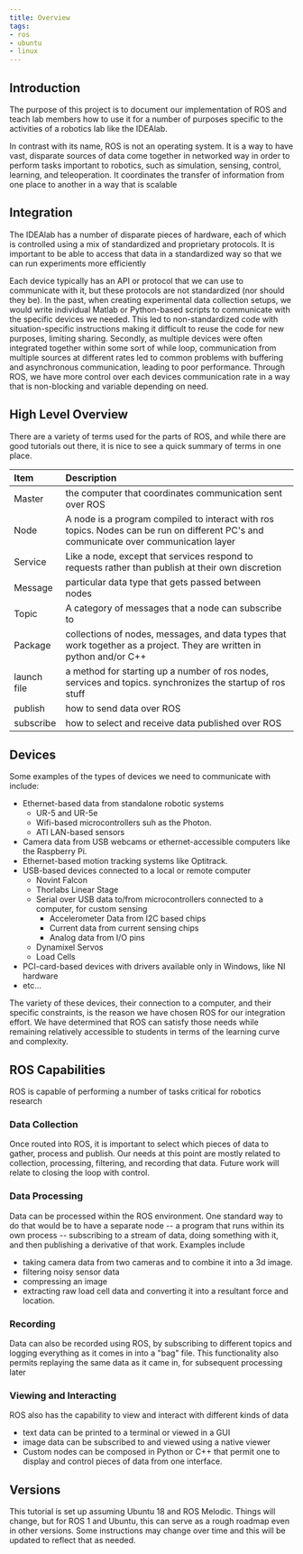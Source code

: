```yaml
---
title: Overview
tags:
- ros
- ubuntu
- linux
---
```


## Introduction

The purpose of this project is to document our implementation of ROS and teach lab members how to use it for a number of purposes specific to the activities of a robotics lab like the IDEAlab.

In contrast with its name, ROS is not an operating system.  It is a way to have vast, disparate sources of data come together in networked way in order to perform tasks important to robotics, such as simulation, sensing, control, learning, and teleoperation.  It coordinates the transfer of information from one place to another in a way that is scalable

## Integration

The IDEAlab has a number of disparate pieces of hardware, each of which is controlled using a mix of standardized and proprietary protocols.  It is important to be able to access that data in a standardized way so that we can run experiments more efficiently

Each device typically has an API or protocol that we can use to communicate with it, but these protocols are not standardized (nor should they be).  In the past, when creating experimental data collection setups, we would write individual Matlab or Python-based scripts to communicate with the specific devices we needed. This led to non-standardized code with situation-specific instructions making it difficult to reuse the code for new purposes, limiting sharing. Secondly, as multiple devices were often integrated together within some sort of while loop, communication from multiple sources at different rates led to common problems with buffering and asynchronous communication, leading to poor performance.  Through ROS, we have more control over each devices communication rate in a way that is non-blocking and variable depending on need.

## High Level Overview

There are a variety of terms used for the parts of ROS, and while there are good tutorials out there, it is nice to see a quick summary of terms in one place.

| Item        | Description                                                                                                                            |
|:------------|:---------------------------------------------------------------------------------------------------------------------------------------|
| Master      | the computer that coordinates communication sent over ROS                                                                              |
| Node        | A node is a program compiled to interact with ros topics.  Nodes can be run on different PC's and communicate over communication layer |
| Service     | Like a node, except that services respond to requests rather than publish at their own discretion                                      |
| Message     | particular data type that gets passed between nodes                                                                                    |
| Topic       | A category of messages that a node can subscribe to                                                                                    |
| Package     | collections of nodes, messages, and data types that work together as a project.  They are written in python and/or C++                 |
| launch file | a method for starting up a number of ros nodes, services and topics. synchronizes the startup of ros stuff                             |
| publish     | how to send data over ROS                                                                                                              |
| subscribe   | how to select and receive data published over ROS                                                                                      |

## Devices

Some examples of the types of devices we need to communicate with include:

* Ethernet-based data from standalone robotic systems
    * UR-5 and UR-5e
    * Wifi-based microcontrollers suh as the Photon.
    * ATI LAN-based sensors
* Camera data from USB webcams or ethernet-accessible computers like the Raspberry Pi.
* Ethernet-based motion tracking systems like Optitrack.
* USB-based devices connected to a local or remote computer
    * Novint Falcon
    * Thorlabs Linear Stage
    * Serial over USB data to/from microcontrollers connected to a computer, for custom sensing
        * Accelerometer Data from I2C based chips
        * Current data from current sensing chips
        * Analog data from I/O pins
    * Dynamixel Servos
    * Load Cells
* PCI-card-based devices with drivers available only in Windows, like NI hardware
* etc...

The variety of these devices, their connection to a computer, and their specific constraints, is the reason we have chosen ROS for our integration effort.  We have determined that ROS can satisfy those needs while remaining relatively accessible to students in terms of the learning curve and complexity.

## ROS Capabilities

ROS is capable of performing a number of tasks critical for robotics research

### Data Collection

Once routed into ROS, it is important to select which pieces of data to gather, process and publish.  Our needs at this point are mostly related to collection, processing, filtering, and recording that data.  Future work will relate to closing the loop with control.

### Data Processing

Data can be processed within the ROS environment.  One standard way to do that would be to have a separate node -- a program that runs within its own process -- subscribing to a stream of data, doing something with it, and then publishing a derivative of that work.  Examples include

* taking camera data from two cameras and to combine it into a 3d image.
* filtering noisy sensor data
* compressing an image
* extracting raw load cell data and converting it into a resultant force and location.

### Recording

Data can also be recorded using ROS, by subscribing to different topics and logging everything as it comes in into a "bag" file.  This functionality also permits replaying the same data as it came in, for subsequent processing later

### Viewing and Interacting

ROS also has the capability to view and interact with different kinds of data

* text data can be printed to a terminal or viewed in a GUI
* image data can be subscribed to and viewed using a native viewer
* Custom nodes can be composed in Python or C++ that permit one to display and control pieces of data from one interface.

## Versions

This tutorial is set up assuming Ubuntu 18 and ROS Melodic.  Things will change, but for ROS 1 and Ubuntu, this can serve as a rough roadmap even in other versions.  Some instructions may change over time and this will be updated to reflect that as needed.

